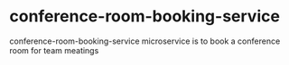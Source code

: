 # conference-room-booking-service
conference-room-booking-service microservice is to book a conference room for team meatings
